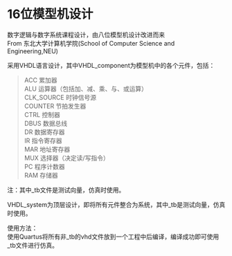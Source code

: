 # 16位模型机设计
数字逻辑与数字系统课程设计，由八位模型机设计改进而来    
From 东北大学计算机学院(School of Computer Science and Engineering,NEU)

采用VHDL语言设计，其中VHDL_component为模型机中的各个元件，包括：  

>ACC        累加器     
ALU         运算器（包括加、减、乘、与、或运算）    
CLK_SOURCE  时钟信号源    
COUNTER     节拍发生器    
CTRL        控制器    
DBUS        数据总线    
DR          数据寄存器      
IR          指令寄存器        
MAR         地址寄存器        
MUX         选择器（决定读/写指令）         
PC          程序计数器           
RAM         存储器             

注：其中_tb文件是测试向量，仿真时使用。       

VHDL_system为顶层设计，即将所有元件整合为系统，其中_tb是测试向量，仿真时使用。    

使用方法：    
使用Quartus将所有非_tb的vhd文件放到一个工程中后编译，编译成功即可使用_tb文件进行仿真。    
